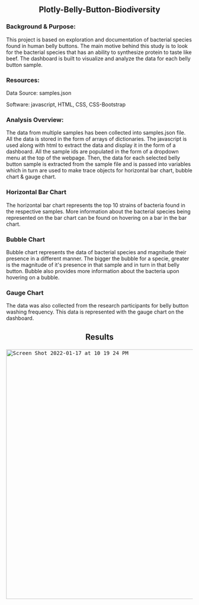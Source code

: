 <h2> <p align=center>Plotly-Belly-Button-Biodiversity </p></h2>

<h3><p> Background & Purpose: </p></h3>

This project is based on exploration and documentation of bacterial species found in human belly buttons. The main motive behind this study is to look for the bacterial species that has an ability to synthesize protein to taste like beef. The dashboard is built to visualize and analyze the data for each belly button sample.

<h3><p> Resources: </p></h3>

Data Source: samples.json

Software: javascript, HTML, CSS, CSS-Bootstrap

<h3><p> Analysis Overview: </p></h3>

The data from multiple samples has been collected into samples.json file. All the data is stored in the form of arrays of dictionaries. The javascript is used along with html to extract the data and display it in the form of a dashboard. All the sample ids are populated in the form of a dropdown menu at the top of the webpage. Then, the data for each selected belly button sample is extracted from the sample file and is passed into variables which in turn are used to make trace objects for horizontal bar chart, bubble chart & gauge chart.

<h3> Horizontal Bar Chart </h3>
 
The horizontal bar chart represents the top 10 strains of bacteria found in the respective samples. More information about the bacterial species being represented on the bar chart can be found on hovering on a bar in the bar chart.


<h3> Bubble Chart </h3>

Bubble chart represents the data of bacterial species and magnitude their presence in a different manner. The bigger the bubble for a specie, greater is the magnitude of it's presence in that sample and in turn in that belly button. Bubble also provides more information about the bacteria upon hovering on a bubble.


<h3> Gauge Chart </h3>

The data was also collected from the research participants for belly button washing frequency. This data is represented with the gauge chart on the dashboard.

<h2><p align = center> Results </p></h2>

<kbd> 
  <img width="674" alt="Screen Shot 2022-01-17 at 10 19 24 PM" src="https://user-images.githubusercontent.com/90424752/149882472-175e5531-439b-42f1-b1d3-3d9e5a82a81b.png">
  
</kbd>




